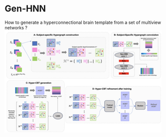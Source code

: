 # Gen-HNN
How to generate a hyperconnectional brain template from a set of multiview networks ?
![Main Figure](Main_Figure.png)
